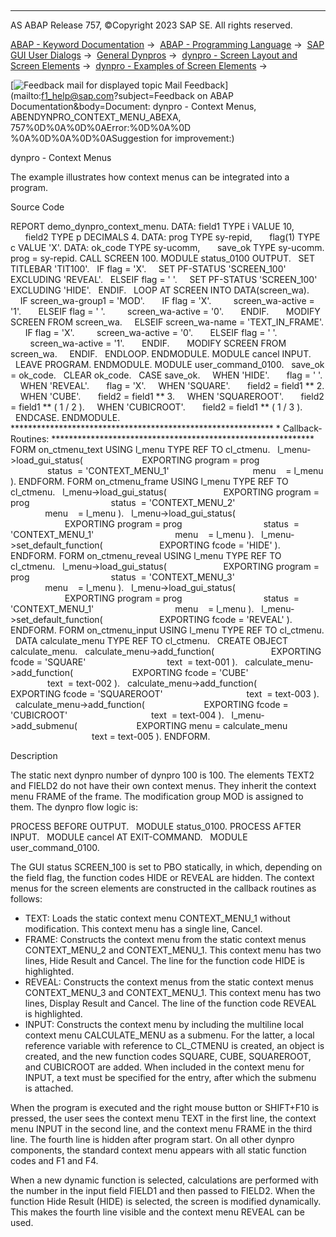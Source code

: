   

* * *

AS ABAP Release 757, ©Copyright 2023 SAP SE. All rights reserved.

[ABAP - Keyword Documentation](javascript:call_link\('abenabap.htm'\)) →  [ABAP - Programming Language](javascript:call_link\('abenabap_reference.htm'\)) →  [SAP GUI User Dialogs](javascript:call_link\('abenabap_screens.htm'\)) →  [General Dynpros](javascript:call_link\('abenabap_dynpros.htm'\)) →  [dynpro - Screen Layout and Screen Elements](javascript:call_link\('abenabap_dynpros_screen.htm'\)) →  [dynpro - Examples of Screen Elements](javascript:call_link\('abenscreen_elements_abexas.htm'\)) → 

 [![](Mail.gif?object=Mail.gif&sap-language=EN "Feedback mail for displayed topic") Mail Feedback](mailto:f1_help@sap.com?subject=Feedback on ABAP Documentation&body=Document: dynpro - Context Menus, ABENDYNPRO_CONTEXT_MENU_ABEXA, 757%0D%0A%0D%0AError:%0D%0A%0D
%0A%0D%0A%0D%0ASuggestion for improvement:)

dynpro - Context Menus

The example illustrates how context menus can be integrated into a program.

Source Code   

REPORT demo\_dynpro\_context\_menu.
DATA: field1 TYPE i VALUE 10,
      field2 TYPE p DECIMALS 4.
DATA: prog TYPE sy-repid,
      flag(1) TYPE c VALUE 'X'.
DATA: ok\_code TYPE sy-ucomm,
      save\_ok TYPE sy-ucomm.
prog = sy-repid.
CALL SCREEN 100.
MODULE status\_0100 OUTPUT.
  SET TITLEBAR 'TIT100'.
  IF flag = 'X'.
    SET PF-STATUS 'SCREEN\_100' EXCLUDING 'REVEAL'.
  ELSEIF flag = ' '.
    SET PF-STATUS 'SCREEN\_100' EXCLUDING 'HIDE'.
  ENDIF.
  LOOP AT SCREEN INTO DATA(screen\_wa).
    IF screen\_wa-group1 = 'MOD'.
      IF flag = 'X'.
        screen\_wa-active = '1'.
      ELSEIF flag = ' '.
        screen\_wa-active = '0'.
      ENDIF.
      MODIFY SCREEN FROM screen\_wa.
    ELSEIF screen\_wa-name = 'TEXT\_IN\_FRAME'.
      IF flag = 'X'.
        screen\_wa-active = '0'.
      ELSEIF flag = ' '.
        screen\_wa-active = '1'.
      ENDIF.
      MODIFY SCREEN FROM screen\_wa.
    ENDIF.
  ENDLOOP.
ENDMODULE.
MODULE cancel INPUT.
  LEAVE PROGRAM.
ENDMODULE.
MODULE user\_command\_0100.
  save\_ok = ok\_code.
  CLEAR ok\_code.
  CASE save\_ok.
    WHEN 'HIDE'.
      flag = ' '.
    WHEN 'REVEAL'.
      flag = 'X'.
    WHEN 'SQUARE'.
      field2 = field1 \*\* 2.
    WHEN 'CUBE'.
      field2 = field1 \*\* 3.
    WHEN 'SQUAREROOT'.
      field2 = field1 \*\* ( 1 / 2 ).
    WHEN 'CUBICROOT'.
      field2 = field1 \*\* ( 1 / 3 ).
  ENDCASE.
ENDMODULE.
\*\*\*\*\*\*\*\*\*\*\*\*\*\*\*\*\*\*\*\*\*\*\*\*\*\*\*\*\*\*\*\*\*\*\*\*\*\*\*\*\*\*\*\*\*\*\*\*\*\*\*\*\*\*\*\*\*\*\*\*
\* Callback-Routines:
\*\*\*\*\*\*\*\*\*\*\*\*\*\*\*\*\*\*\*\*\*\*\*\*\*\*\*\*\*\*\*\*\*\*\*\*\*\*\*\*\*\*\*\*\*\*\*\*\*\*\*\*\*\*\*\*\*\*\*\*
FORM on\_ctmenu\_text USING l\_menu TYPE REF TO cl\_ctmenu.
  l\_menu->load\_gui\_status(
                       EXPORTING program = prog
                                 status  = 'CONTEXT\_MENU\_1'
                                 menu    = l\_menu ).
ENDFORM.
FORM on\_ctmenu\_frame USING l\_menu TYPE REF TO cl\_ctmenu.
  l\_menu->load\_gui\_status(
                      EXPORTING program = prog
                                status  = 'CONTEXT\_MENU\_2'
                                menu    = l\_menu ).
  l\_menu->load\_gui\_status(
                      EXPORTING program = prog
                                status  = 'CONTEXT\_MENU\_1'
                                menu    = l\_menu ).
  l\_menu->set\_default\_function(
                      EXPORTING fcode = 'HIDE' ).
ENDFORM.
FORM on\_ctmenu\_reveal USING l\_menu TYPE REF TO cl\_ctmenu.
  l\_menu->load\_gui\_status(
                      EXPORTING program = prog
                                status  = 'CONTEXT\_MENU\_3'
                                menu    = l\_menu ).
  l\_menu->load\_gui\_status(
                      EXPORTING program = prog
                                status  = 'CONTEXT\_MENU\_1'
                                menu    = l\_menu ).
  l\_menu->set\_default\_function(
                      EXPORTING fcode = 'REVEAL' ).
ENDFORM.
FORM on\_ctmenu\_input USING l\_menu TYPE REF TO cl\_ctmenu.
  DATA calculate\_menu TYPE REF TO cl\_ctmenu.
  CREATE OBJECT calculate\_menu.
  calculate\_menu->add\_function(
                      EXPORTING fcode = 'SQUARE'
                                text  = text-001 ).
  calculate\_menu->add\_function(
                       EXPORTING fcode = 'CUBE'
                                 text  = text-002 ).
  calculate\_menu->add\_function(
                       EXPORTING fcode = 'SQUAREROOT'
                                 text  = text-003 ).
  calculate\_menu->add\_function(
                       EXPORTING fcode = 'CUBICROOT'
                                 text  = text-004 ).
  l\_menu->add\_submenu(
                       EXPORTING menu = calculate\_menu
                                 text = text-005 ).
ENDFORM.

Description   

The static next dynpro number of dynpro 100 is 100. The elements TEXT2 and FIELD2 do not have their own context menus. They inherit the context menu FRAME of the frame. The modification group MOD is assigned to them. The dynpro flow logic is:

PROCESS BEFORE OUTPUT.
  MODULE status\_0100.
PROCESS AFTER INPUT.
  MODULE cancel AT EXIT-COMMAND.
  MODULE user\_command\_0100.

The GUI status SCREEN\_100 is set to PBO statically, in which, depending on the field flag, the function codes HIDE or REVEAL are hidden. The context menus for the screen elements are constructed in the callback routines as follows:

-   TEXT: Loads the static context menu CONTEXT\_MENU\_1 without modification. This context menu has a single line, Cancel.
-   FRAME: Constructs the context menu from the static context menus CONTEXT\_MENU\_2 and CONTEXT\_MENU\_1. This context menu has two lines, Hide Result and Cancel. The line for the function code HIDE is highlighted.
-   REVEAL: Constructs the context menus from the static context menus CONTEXT\_MENU\_3 and CONTEXT\_MENU\_1. This context menu has two lines, Display Result and Cancel. The line of the function code REVEAL is highlighted.
-   INPUT: Constructs the context menu by including the multiline local context menu CALCULATE\_MENU as a submenu. For the latter, a local reference variable with reference to CL\_CTMENU is created, an object is created, and the new function codes SQUARE, CUBE, SQUAREROOT, and CUBICROOT are added. When included in the context menu for INPUT, a text must be specified for the entry, after which the submenu is attached.

When the program is executed and the right mouse button or SHIFT+F10 is pressed, the user sees the context menu TEXT in the first line, the context menu INPUT in the second line, and the context menu FRAME in the third line. The fourth line is hidden after program start. On all other dynpro components, the standard context menu appears with all static function codes and F1 and F4.

When a new dynamic function is selected, calculations are performed with the number in the input field FIELD1 and then passed to FIELD2. When the function Hide Result (HIDE) is selected, the screen is modified dynamically. This makes the fourth line visible and the context menu REVEAL can be used.